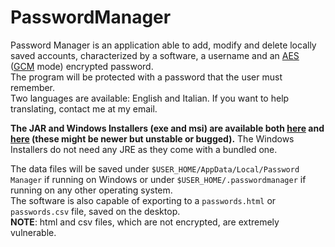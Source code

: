 # PasswordManager
Password Manager is an application able to add, modify and delete locally saved accounts, characterized by a software, a username and an [AES](https://en.wikipedia.org/wiki/Advanced_Encryption_Standard "AES explanation.") ([GCM](https://en.wikipedia.org/wiki/Galois/Counter_Mode "GCM explanation.") mode) encrypted password.  
The program will be protected with a password that the user must remember.  
Two languages are available: English and Italian. If you want to help translating, contact me at my email.


**The JAR and Windows Installers (exe and msi) are available both [here](https://github.com/Achille004/PasswordManager/releases "Releases page.") and [here](https://github.com/Achille004/PasswordManager/tree/main/compiled "Compiled files folder.") (these might be newer but unstable or bugged).** 
The Windows Installers do not need any JRE as they come with a bundled one.


The data files will be saved under `$USER_HOME/AppData/Local/Password Manager` if running on Windows or under `$USER_HOME/.passwordmanager` if running on any other operating system.  
The software is also capable of exporting to a `passwords.html` or `passwords.csv` file, saved on the desktop.  
**NOTE**: html and csv files, which are not encrypted, are extremely vulnerable.
